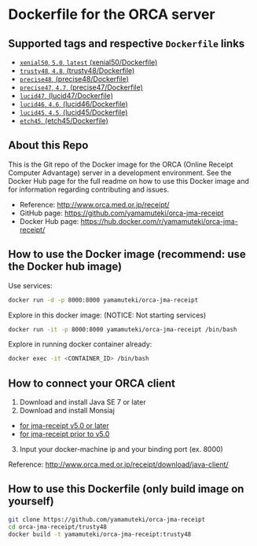 # Dockerfile for the ORCA server

## Supported tags and respective `Dockerfile` links
* [`xenial50`, `5.0`, `latest` (xenial50/Dockerfile)](https://github.com/yamamuteki/orca/jma-receipt/blob/master/xenial50/Dockerfile)
* [`trusty48`, `4.8`, (trusty48/Dockerfile)](https://github.com/yamamuteki/orca-jma-receipt/blob/master/trusty48/Dockerfile)
* [`precise48`, (precise48/Dockerfile)](https://github.com/yamamuteki/orca-jma-receipt/blob/master/precise48/Dockerfile)
* [`precise47`, `4.7`, (precise47/Dockerfile)](https://github.com/yamamuteki/orca-jma-receipt/blob/master/precise47/Dockerfile)
* [`lucid47`, (lucid47/Dockerfile)](https://github.com/yamamuteki/orca-jma-receipt/blob/master/lucid47/Dockerfile)
* [`lucid46`, `4.6`, (lucid46/Dockerfile)](https://github.com/yamamuteki/orca-jma-receipt/blob/master/lucid46/Dockerfile)
* [`lucid45`, `4.5`, (lucid45/Dockerfile)](https://github.com/yamamuteki/orca-jma-receipt/blob/master/lucid45/Dockerfile)
* [`etch45`, (etch45/Dockerfile)](https://github.com/yamamuteki/orca-jma-receipt/blob/master/etch45/Dockerfile)

## About this Repo

This is the Git repo of the Docker image for the ORCA (Online Receipt Computer Advantage) server in a development environment. See the Docker Hub page for the full readme on how to use this Docker image and for information regarding contributing and issues.

* Reference: <http://www.orca.med.or.jp/receipt/>
* GitHub page: <https://github.com/yamamuteki/orca-jma-receipt>
* Docker Hub page: <https://hub.docker.com/r/yamamuteki/orca-jma-receipt/>

## How to use the Docker image (recommend: use the Docker hub image)

Use services:

```bash
docker run -d -p 8000:8000 yamamuteki/orca-jma-receipt
```

Explore in this docker image: (NOTICE: Not starting services)

```bash
docker run -it -p 8000:8000 yamamuteki/orca-jma-receipt /bin/bash
```

Explore in running docker container already:

```bash
docker exec -it <CONTAINER_ID> /bin/bash
```

## How to connect your ORCA client

1. Download and install Java SE 7 or later
2. Download and install Monsiaj
  - [for jma-receipt v5.0 or later](https://www.orca.med.or.jp/receipt/download/java-client2/)
  - [for jma-receipt prior to v5.0](https://www.orca.med.or.jp/receipt/download/java-client/)
3. Input your docker-machine ip and your binding port (ex. 8000)

Reference: <http://www.orca.med.or.jp/receipt/download/java-client/>

## How to use this Dockerfile (only build image on yourself)

```bash
git clone https://github.com/yamamuteki/orca-jma-receipt
cd orca-jma-receipt/trusty48
docker build -t yamamuteki/orca-jma-receipt:trusty48
```

